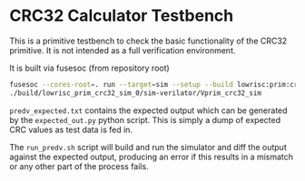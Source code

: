 CRC32 Calculator Testbench
==========================

This is a primitive testbench to check the basic functionality of the CRC32
primitive. It is not intended as a full verification environment.

It is built via fusesoc (from repository root)

  ```sh
  fusesoc --cores-root=. run --target=sim --setup --build lowrisc:prim:crc32_sim
  ./build/lowrisc_prim_crc32_sim_0/sim-verilator/Vprim_crc32_sim
  ```

`predv_expected.txt` contains the expected output which can be generated by the
`expected_out.py` python script.  This is simply a dump of expected CRC values
as test data is fed in.

The `run_predv.sh` script will build and run the simulator and diff the output
against the expected output, producing an error if this results in a mismatch or
any other part of the process fails.

